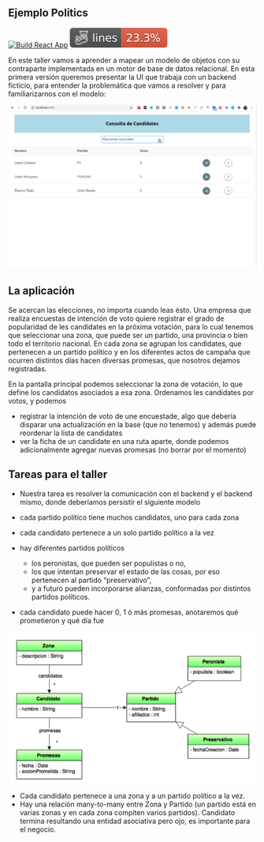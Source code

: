 ## Ejemplo Politics

[![Build React App](https://github.com/uqbar-project/eg-politics-react/actions/workflows/build.yml/badge.svg)](https://github.com/uqbar-project/eg-politics-react/actions/workflows/build.yml) ![coverage](./badges/coverage-lines.svg)

En este taller vamos a aprender a mapear un modelo de objetos con su contraparte implementada en un motor de base de datos relacional. En esta primera versión queremos presentar la UI que trabaja con un backend ficticio, para entender la problemática que vamos a resolver y para familiarizarnos con el modelo:

![demo](./videos/demoNueva.gif)

## La aplicación

Se acercan las elecciones, no importa cuando leas ésto. Una empresa que realiza encuestas de intención de voto quiere registrar el grado de popularidad de les candidates en la próxima votación, para lo cual tenemos que seleccionar una zona, que puede ser un partido, una provincia o bien todo el territorio nacional. En cada zona se agrupan los candidates, que pertenecen a un partido político y en los diferentes actos de campaña que ocurren distintos días hacen diversas promesas, que nosotros dejamos registradas.

En la pantalla principal podemos seleccionar la zona de votación, lo que define los candidatos asociados a esa zona. Ordenamos les candidates por votos, y podemos

- registrar la intención de voto de une encuestade, algo que debería disparar una actualización en la base (que no tenemos) y además puede reordenar la lista de candidates
- ver la ficha de un candidate en una ruta aparte, donde podemos adicionalmente agregar nuevas promesas (no borrar por el momento)

## Tareas para el taller

- Nuestra tarea es resolver la comunicación con el backend y el backend mismo, donde deberíamos persistir el siguiente modelo

- cada partido político tiene muchos candidatos, uno para cada zona
- cada candidato pertenece a un solo partido político a la vez
- hay diferentes partidos políticos
  - los peronistas, que pueden ser populistas o no,
  - los que intentan preservar el estado de las cosas, por eso pertenecen al partido “preservativo”,
  - y a futuro pueden incorporarse alianzas, conformadas por distintos partidos políticos.
- cada candidato puede hacer 0, 1 ó más promesas, anotaremos qué prometieron y qué día fue

![modelo de datos](./images/modeloDatos.png)

- Cada candidato pertenece a una zona y a un partido político a la vez. 
- Hay una relación many-to-many entre Zona y Partido (un partido está en varias zonas y en cada zona compiten varios partidos). Candidato termina resultando una entidad asociativa pero ojo, es importante para el negocio.
